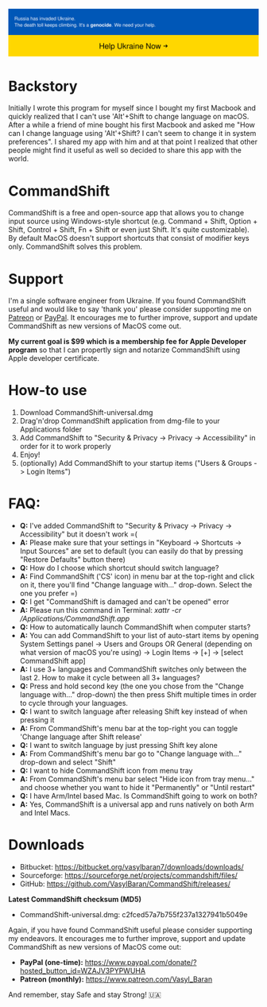 [![Stand With Ukraine](https://raw.githubusercontent.com/vshymanskyy/StandWithUkraine/main/banner2-direct.svg)](https://vshymanskyy.github.io/StandWithUkraine/)

# Backstory
Initially I wrote this program for myself since I bought my first Macbook and quickly realized that I can't use 'Alt'+Shift to change language on macOS. 
After a while a friend of mine bought his first Macbook and asked me "How can I change language using 'Alt'+Shift? I can't seem to change it in system preferences". I shared my app with him and at that point I realized that other people might find it useful as well so decided to share this app with the world.

# CommandShift
CommandShift is a free and open-source app that allows you to change input source using Windows-style shortcut (e.g. Command + Shift, Option + Shift, Control + Shift, Fn + Shift or even just Shift. It's quite customizable). 
By default MacOS doesn't support shortcuts that consist of modifier keys only. CommandShift solves this problem.

# Support 
I'm a single software engineer from Ukraine. If you found CommandShift useful and would like to say 'thank you' please consider supporting me on [Patreon](https://www.patreon.com/Vasyl_Baran) or [PayPal](https://www.paypal.com/donate/?hosted_button_id=WZAJV3PYPWUHA). It encourages me to further improve, support and update CommandShift as new versions of MacOS come out. 

**My current goal is $99 which is a membership fee for Apple Developer program** so that I can propertly sign and notarize CommandShift using Apple developer certificate.
# How-to use
1. Download CommandShift-universal.dmg
2. Drag'n'drop CommandShift application from dmg-file to your Applications folder
3. Add CommandShift to "Security & Privacy -> Privacy -> Accessibility" in order for it to work properly
4. Enjoy!
5. (optionally) Add CommandShift to your startup items ("Users & Groups -> Login Items")

# FAQ:
* **Q:** I've added CommandShift to "Security & Privacy -> Privacy -> Accessibility" but it doesn't work =(
* **A:** Please make sure that your settings in "Keyboard -> Shortcuts -> Input Sources" are set to default (you can easily do that by pressing "Restore Defaults" button there)
* **Q:** How do I choose which shortcut should switch language?
* **A:** Find CommandShift ('CS' icon) in menu bar at the top-right and click on it, there you'll find "Change language with..." drop-down. Select the one you prefer =) 
* **Q:** I get "CommandShift is damaged and can't be opened" error
* **A:** Please run this command in Terminal: _xattr -cr /Applications/CommandShift.app_
* **Q:** How to automatically launch CommandShift when computer starts?
* **A:** You can add CommandShift to your list of auto-start items by opening System Settings panel -> Users and Groups OR General (depending on what version of macOS you're using) -> Login Items -> [+] -> [select CommandShift app]
* **A:** I use 3+ languages and CommandShift switches only between the last 2. How to make it cycle between all 3+ languages?
* **Q:** Press and hold second key (the one you chose from the "Change language with..." drop-down) the then press Shift multiple times in order to cycle through your languages. 
* **Q:** I want to switch language after releasing Shift key instead of when pressing it
* **A:** From CommandShift's menu bar at the top-right you can toggle 'Change language after Shift release'
* **Q:** I want to switch language by just pressing Shift key alone
* **A:** From CommandShift's menu bar go to "Change language with..." drop-down and select "Shift"
* **Q:** I want to hide CommandShift icon from menu tray
* **A:** From CommandShift's menu bar select "Hide icon from tray menu..." and choose whether you want to hide it "Permanently" or "Until restart"
* **Q:** I have Arm/Intel based Mac. Is CommandShift going to work on both? 
* **A:** Yes, CommandShift is a universal app and runs natively on both Arm and Intel Macs.

# Downloads
* Bitbucket: https://bitbucket.org/vasylbaran7/downloads/downloads/
* Sourceforge: https://sourceforge.net/projects/commandshift/files/
* GitHub: https://github.com/VasylBaran/CommandShift/releases/

**Latest CommandShift checksum (MD5)**
* CommandShift-universal.dmg: c2fced57a7b755f237a1327941b5049e

Again, if you have found CommandShift useful please consider supporting my endeavors. It encourages me to further improve, support and update CommandShift as new versions of MacOS come out:
* **PayPal (one-time):** https://www.paypal.com/donate/?hosted_button_id=WZAJV3PYPWUHA
* **Patreon (monthly):** https://www.patreon.com/Vasyl_Baran

And remember, stay Safe and stay Strong! 🇺🇦
